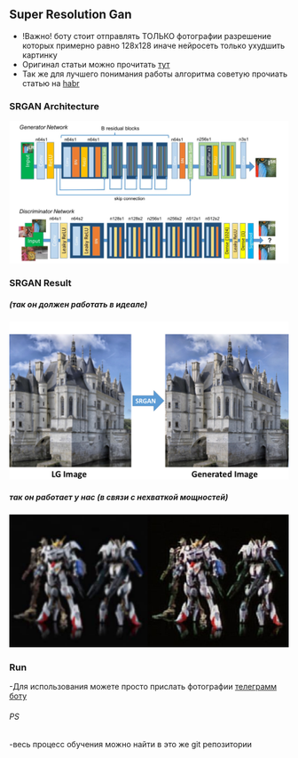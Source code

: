 ## Super Resolution Gan
- !Важно! боту стоит отправлять ТОЛЬКО фотографии разрешение которых примерно равно 128x128 иначе нейросеть только ухудшить картинку 
- Оригинал статьи можно прочитать [тут](https://arxiv.org/pdf/1609.04802.pdf)
- Так же для лучшего понимания работы алгоритма советую прочиать статью на [habr](https://habr.com/ru/articles/742420/)
### SRGAN Architecture
![ ](/model%20(1).jpeg)
### SRGAN Result
##### (так он должен работать в идеале)
![](/SRGAN_Result3.png)

##### так он работает у нас (в связи с нехваткой мощностей)
![](/04022024.png)

### Run
-Для использования можете просто прислать фотографии [телеграмм боту](https://t.me/Opostupashkabot)

###### PS
-весь процесс обучения можно найти в это же git репозитории 

